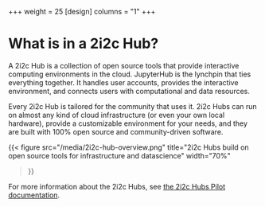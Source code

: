 +++
weight = 25
[design]
  columns = "1"
+++
# What is in a 2i2c Hub?

A 2i2c Hub is a collection of open source tools that provide interactive computing environments in the cloud. JupyterHub is the lynchpin that ties everything together. It handles user accounts, provides the interactive environment, and connects users with computational and data resources.

Every 2i2c Hub is tailored for the community that uses it. 2i2c Hubs can run on almost any kind of cloud infrastructure (or even your own local hardware), provide a customizable environment for your needs, and they are built with 100% open source and community-driven software.

{{<
  figure src="/media/2i2c-hub-overview.png"
  title="2i2c Hubs build on open source tools for infrastructure and datascience"
  width="70%"
>}}

For more information about the 2i2c Hubs, see [the 2i2c Hubs Pilot documentation](https://2i2c.org/pilot/infrastructure.html).
